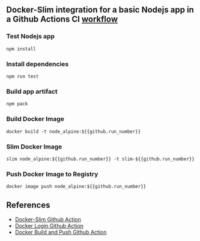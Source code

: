 ## Docker-Slim integration for a basic Nodejs app in a Github Actions CI [workflow](https://github.com/TomiwaAribisala-git/slim/blob/slim-ci_cd_integration/.github/workflows/node_alpine.yml)

### Test Nodejs app 
```
npm install
```
### Install dependencies 
```
npm run test 
```
### Build app artifact   
```
npm pack
``` 
### Build Docker Image
```
docker build -t node_alpine:${{github.run_number}}
```
### Slim Docker Image
```
slim node_alpine:${{github.run_number}} -t slim-${{github.run_number}}
```
### Push Docker Image to Registry
```
docker image push node_alpine:${{github.run_number}}
```

## References
- [Docker-Slim Github Action](https://github.com/marketplace/actions/docker-slim-github-action)
- [Docker Login Github Action](https://github.com/docker/login-action)
- [Docker Build and Push Github Action](https://github.com/docker/build-push-action)